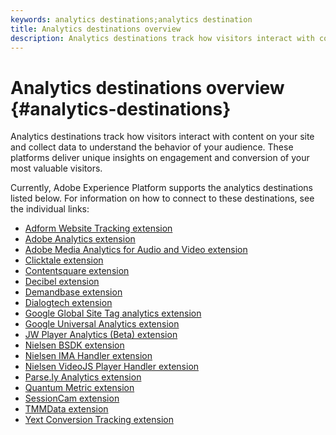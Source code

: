 ```yaml
---
keywords: analytics destinations;analytics destination
title: Analytics destinations overview
description: Analytics destinations track how visitors interact with content on your site and collect data to understand the behavior of your audience. These platforms deliver unique insights on engagement and conversion of your most valuable visitors.
---
```


# Analytics destinations overview {#analytics-destinations}

Analytics destinations track how visitors interact with content on your site and collect data to understand the behavior of your audience. These platforms deliver unique insights on engagement and conversion of your most valuable visitors.

Currently, Adobe Experience Platform supports the analytics destinations listed below. For information on how to connect to these destinations, see the individual links:

- [Adform Website Tracking extension](./adform.md)
- [Adobe Analytics extension](./adobe-analytics.md)
- [Adobe Media Analytics for Audio and Video extension](./adobe-video-analytics.md)
- [Clicktale extension](./clicktale.md)
- [Contentsquare extension](./contentsquare.md)
- [Decibel extension](./decibel.md)
- [Demandbase extension](./demandbase.md)
- [Dialogtech extension](./dialogtech.md)
- [Google Global Site Tag analytics extension](./gtag-analytics.md)
- [Google Universal Analytics extension](./google-universal-analytics.md)
- [JW Player Analytics (Beta) extension](./jw-player-analytics.md)
- [Nielsen BSDK extension](./nielsen-bsdk.md)
- [Nielsen IMA Handler extension](./nielsen-ima.md)
- [Nielsen VideoJS Player Handler extension](./nielsen-videojs.md)
- [Parse.ly Analytics extension](./parsely.md)
- [Quantum Metric extension](./quantum-metric.md)
- [SessionCam extension](./sessioncam.md)
- [TMMData extension](./tmmdata.md)
- [Yext Conversion Tracking extension](./yext.md)
